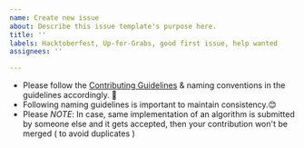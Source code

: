 ```yaml
---
name: Create new issue
about: Describe this issue template's purpose here.
title: ''
labels: Hacktoberfest, Up-for-Grabs, good first issue, help wanted
assignees: ''

---
```


* Please follow the [Contributing Guidelines](https://github.com/AshishOhri/Yet_Another_Algorithms_Repository/blob/master/CONTRIBUTING.md) & naming conventions in the guidelines accordingly. 🙂
* Following naming guidelines is important to maintain consistency.😊
* Please *NOTE*: In case, same implementation of an algorithm is submitted by someone else and it gets accepted, then your contribution won't be merged ( to avoid duplicates )
